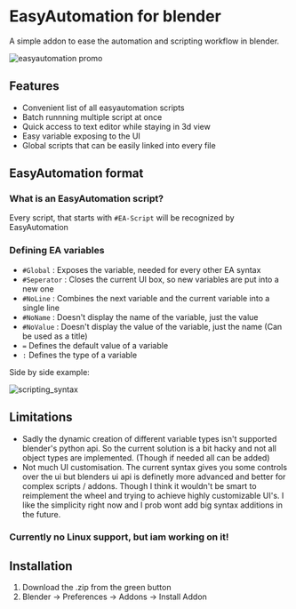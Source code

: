 # EasyAutomation for blender
A simple addon to ease the automation and scripting workflow in blender.

![easyautomation promo](https://github.com/FScociety/EasyAutomation/assets/40910944/f4f22aff-6337-486c-a605-bbd994d5e1f2)

## Features

- Convenient list of all easyautomation scripts
- Batch runnning multiple script at once
- Quick access to text editor while staying in 3d view
- Easy variable exposing to the UI
- Global scripts that can be easily linked into every file

## EasyAutomation format

### What is an EasyAutomation script?
Every script, that starts with `#EA-Script` will be recognized by EasyAutomation

### Defining EA variables
- `#Global` : Exposes the variable, needed for every other EA syntax
- `#Seperator` : Closes the current UI box, so new variables are put into a new one 
- `#NoLine` : Combines the next variable and the current variable into a single line
- `#NoName` : Doesn't display the name of the variable, just the value
- `#NoValue` : Doesn't display the value of the variable, just the name (Can be used as a title)
- `=` Defines the default value of a variable
- `:` Defines the type of a variable

Side by side example:

![scripting_syntax](https://github.com/FScociety/EasyAutomation/assets/40910944/f99e7c5c-ac6f-4316-9125-4584c94f57ee)

## Limitations
- Sadly the dynamic creation of different variable types isn't supported blender's python api. So the current solution is a bit hacky and not all object types are implemented. (Though if needed all can be added)
- Not much UI customisation. The current syntax gives you some controls over the ui but blenders ui api is definetly more advanced and better for complex scripts / addons. Though I think it wouldn't be smart to reimplement the wheel and trying to achieve highly customizable UI's.
  I like the simplicity right now and I prob wont add big syntax additions in the future.
### Currently no Linux support, but iam working on it!

## Installation

1. Download the .zip from the green button
2. Blender -> Preferences -> Addons -> Install Addon
